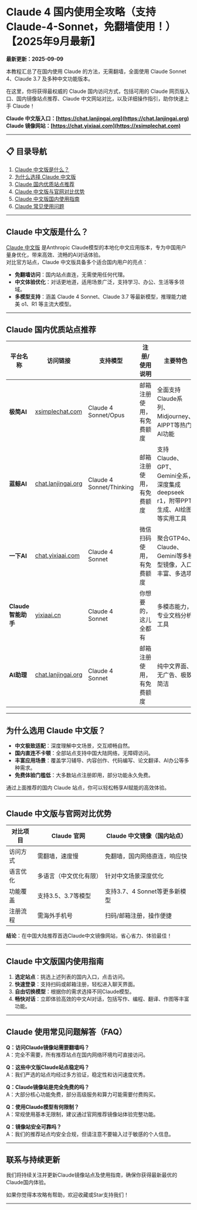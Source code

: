 # Claude 4 国内使用全攻略（支持Claude-4-Sonnet，免翻墙使用！）【2025年9月最新】

**最新更新：2025-09-09** 

本教程汇总了在国内使用 Claude 的方法，无需翻墙，全面使用 Claude Sonnet 4、Claude 3.7 及多种中文功能版本。

在这里，你将获得最权威的 Claude 国内访问方式，包括可用的 Claude 网页版入口、国内镜像站点推荐、Claude 中文网站对比，以及详细操作指引，助你快速上手 Claude！

**Claude 中文版入口：[https://chat.lanjingai.org](https://chat.lanjingai.org)**   
**Claude 镜像网站：[https://chat.yixiaai.com](https://xsimplechat.com)**

---

## 📋 目录导航

1. [Claude 中文版是什么？](#claude-中文版是什么)
2. [为什么选择 Claude 中文版](#为什么选择-claude-中文版)
3. [Claude 国内优质站点推荐](#claude-国内优质站点推荐)
4. [Claude 中文版与官网对比优势](#claude-中文版与官网对比优势)
5. [Claude 中文版国内使用指南](#claude-中文版国内使用指南)
6. [Claude 常见使用问题](#claude-常见使用问题)

---

## Claude 中文版是什么？

[Claude 中文版](https://chat.lanjingai.org) 是Anthropic Claude模型的本地化中文应用版本，专为中国用户量身优化，带来高效、流畅的AI对话体验。  
对比官方站点，Claude 中文版具备多个适合国内用户的亮点：

- **免翻墙访问**：国内站点直连，无需使用任何代理。
- **中文体验优化**：对话更地道，适用场景广泛，支持学习、办公、生活等多领域。
- **多模型支持**：涵盖 Claude 4 Sonnet、Claude 3.7 等最新模型，推理能力媲美 o1、R1 等主流大模型。

---

## Claude 国内优质站点推荐

| 平台名称               | 访问链接                                                               | 支持模型                  | 注册/使用说明                         | 主要特色                                                                                 |
| ---------------------- | ---------------------------------------------------------------------- | ------------------------- | -------------------------------------- | ---------------------------------------------------------------------------------------- |
| **极简AI**             | [xsimplechat.com](https://xsimplechat.com/)                         | Claude 4 Sonnet/Opus      | 邮箱注册使用，有免费额度         | 全面支持Claude系列、Midjourney、AIPPT等热门AI功能                                        |
| **蓝鲸AI**             | [chat.lanjingai.org](https://chat.lanjingai.org/)                                 | Claude 4 Sonnet/Thinking  | 邮箱注册使用，有免费额度         | 支持Claude、GPT、Gemini全系，深度集成deepseek r1，附带PPT生成、AI绘图等实用工具            |
| **一下AI**             | [chat.yixiaai.com](https://chat.yixiaai.com/)                     | Claude 4 Sonnet           | 微信扫码使用，有免费额度                         | 聚合GTP4o、Claude、Gemini等多模型镜像，入口丰富、多选项                                   |
| **Claude智能助手**     | [yixiaai.cn](https://yixiaai.cn/)                               | Claude 4 Sonnet           | 你想要的，这儿全都有                       | 多模态能力，专业文档分析工具                                                              |
| **AI助理**             | [chat.lanjingai.org](https://chat.lanjingai.org/)                         | Claude 4 Sonnet           | 邮箱注册使用，有免费额度              | 纯中文界面、无广告、极致简洁                                                             |

---

## 为什么选用 Claude 中文版？

- **中文极致适配**：深度理解中文场景，交互顺畅自然。
- **国内直连不卡顿**：全部站点支持中国大陆网络，无障碍访问。
- **丰富应用场景**：覆盖学习辅导、内容创作、代码编写、论文翻译、AI办公等多种需求。
- **免费体验门槛低**：大多数站点注册即用，部分功能永久免费。

通过上面推荐的国内 Claude 站点，你可以轻松畅享AI赋能的高效体验。

---

## Claude 中文版与官网对比优势

| 对比项目   | Claude 官网           | Claude 中文镜像（国内站点）       |
| ---------- | -------------------- | --------------------------------- |
| 访问方式   | 需翻墙，速度慢        | 免翻墙，国内网络直连，响应快      |
| 语言优化   | 多语言（中文优化有限） | 针对中文场景深度优化              |
| 功能覆盖   | 支持3.5、3.7等模型    | 支持3.7、4 Sonnet等更多新模型     |
| 注册流程   | 需海外手机号          | 扫码/邮箱注册，操作便捷           |

**结论**：在中国大陆推荐首选Claude中文镜像网站，省心省力、体验最佳！

---

## Claude 中文版国内使用指南

1. **选定站点**：挑选上述列表的国内入口，点击访问。
2. **快速登录**：支持扫码或邮箱注册，轻松进入聊天界面。
3. **自由切换模型**：根据你的需求选择不同Claude模型。
4. **畅快对话**：立即体验高效的中文AI对话，包括写作、编程、翻译、作图等丰富功能。

---

## Claude 使用常见问题解答（FAQ）

**Q：访问Claude镜像站需要翻墙吗？**  
A：完全不需要，所有推荐站点在国内网络环境均可直接访问。

**Q：这些中文版Claude站点稳定吗？**  
A：我们严选的站点均经过多方验证，稳定性和访问速度优秀。

**Q：Claude镜像站是完全免费的吗？**  
A：大部分核心功能免费，部分高级服务和算力可能需要付费购买。

**Q：使用Claude模型有何限制？**  
A：常规使用基本无限制，建议通过官网推荐镜像站体验完整功能。

**Q：镜像站安全可靠吗？**  
A：我们的推荐站点均安全合规，但请注意不要输入过于敏感的个人信息。

---

## 联系与持续更新

我们将持续关注并更新Claude镜像站点及使用指南，确保你获得最新最优的Claude国内体验。

如果你觉得本攻略有帮助，欢迎收藏或Star支持我们！

---
